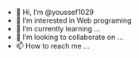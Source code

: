 - 👋 Hi, I’m @youssef1029
- 👀 I’m interested in Web programing
- 🌱 I’m currently learning ...
- 💞️ I’m looking to collaborate on ...
- 📫 How to reach me ...

<!---
youssef1029/youssef1029 is a ✨ special ✨ repository because its `README.md` (this file) appears on your GitHub profile.
You can click the Preview link to take a look at your changes.
--->
